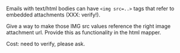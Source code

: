 Emails with text/html bodies can have `<img src=..>` tags that refer to
embedded attachments (XXX: verify!).

Give a way to make those IMG src values reference the right image
attachment url. Provide this as functionality in the html mapper.

Cost: need to verify, please ask.
